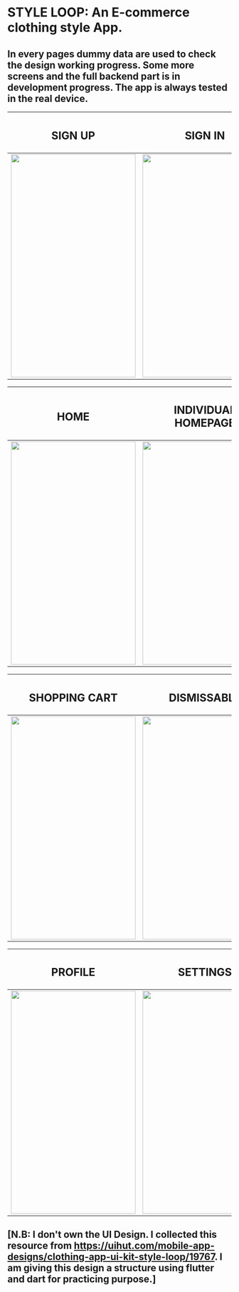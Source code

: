 # STYLE LOOP: An E-commerce clothing style App. 

## In every pages dummy data are used to check the design working progress. Some more screens and the full backend part is in development progress. The app is always tested in the real device. 

|<h2>SIGN UP</h2>|<h2>SIGN IN</h2>|<h2>DRAWER</h2>|
|----------------|----------------|---------------|
|<img src="https://github.com/Neloy-Barman/Clothing-Design-App/assets/110896263/ff2878ae-8cef-4aaf-9a00-eed7f7f7180d" width="280" height="500" />|<img src="https://github.com/Neloy-Barman/Clothing-Design-App/assets/110896263/20e55f48-2146-44c2-90f6-94497f453156" width="280" height="500" />|<img src="https://github.com/Neloy-Barman/Clothing-Design-App/assets/110896263/96d4517b-4a92-4d06-9a0b-ed567ab8e2f8" width="280" height="500" />

|<h2>HOME</h2>|<h2>INDIVIDUAL HOMEPAGE</h2>|<h2>FAVOURITES</h2>|
|-------------|----------------------------|-------------------|
|<img src="https://github.com/Neloy-Barman/Clothing-Design-App/assets/110896263/f128680c-392c-47e4-a2aa-7022c94e5f81" width="280" height="500" />|<img src="https://github.com/Neloy-Barman/Clothing-Design-App/assets/110896263/798b0ac3-2a1e-4ce6-ad74-cf4580c2a595" width="280" height="500" />|<img src="https://github.com/Neloy-Barman/Clothing-Design-App/assets/110896263/46ecc58d-bedd-46e9-9d16-42f463dc749e" width="280" height="500" />

|<h2>SHOPPING CART</h2>|<h2>DISMISSABLE</h2>|<h2>CONFIRMATION</h2>|
|----------------------|--------------------|--------------------|
|<img src="https://github.com/Neloy-Barman/Clothing-Design-App/assets/110896263/325c9d64-0b4e-4133-b3f4-54ad240c4b15" width="280" height="500" />|<img src="https://github.com/Neloy-Barman/Clothing-Design-App/assets/110896263/a91c4207-7709-424e-b453-b5e928d3d8bf" width="280" height="500" />|<img src="https://github.com/Neloy-Barman/Clothing-Design-App/assets/110896263/d0c1f8e6-0e2f-4f03-9319-03c6d693f0e8" width="280" height="500" />

|<h2>PROFILE</h2>|<h2>SETTINGS</h2>|<h2>GIFT OPTION</h2>|
|----------------|-----------------|--------------------|
|<img src="https://github.com/Neloy-Barman/Clothing-Design-App/assets/110896263/153b4261-47d3-452d-a7bd-fbdad82a9595" width="280" height="500" />|<img src="https://github.com/Neloy-Barman/Clothing-Design-App/assets/110896263/14c96936-adcd-4988-ad06-e5a221b076c5" width="280" height="500" />|<img src="https://github.com/Neloy-Barman/Clothing-Design-App/assets/110896263/4760ee36-b053-4cc8-9e7a-c9973f8677ef" height="500" />

## [N.B: I don't own the UI Design. I collected this resource from https://uihut.com/mobile-app-designs/clothing-app-ui-kit-style-loop/19767. I am giving this design a structure using flutter and dart for practicing purpose.]

